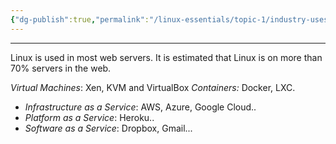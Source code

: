```yaml
---
{"dg-publish":true,"permalink":"/linux-essentials/topic-1/industry-uses-of-linux/","dgPassFrontmatter":true}
---
```


---
Linux is used in most web servers. It is estimated that Linux is on more than 70% servers in the web.

_Virtual Machines_: Xen, KVM and VirtualBox
_Containers:_ Docker, LXC.
- _Infrastructure as a Service_: AWS, Azure, Google Cloud..
- _Platform as a Service_: Heroku..
- _Software as a Service_: Dropbox, Gmail...
